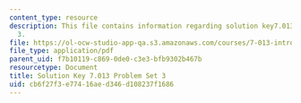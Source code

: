 ```yaml
---
content_type: resource
description: This file contains information regarding solution key7.013 problem set
  3.
file: https://ol-ocw-studio-app-qa.s3.amazonaws.com/courses/7-013-introductory-biology-spring-2013/cb6f27f3e77416aed346d108237f1686_MIT7_013S13_Pset_3Sol.pdf
file_type: application/pdf
parent_uid: f7b10119-c869-0de0-c3e3-bfb9302b467b
resourcetype: Document
title: Solution Key 7.013 Problem Set 3
uid: cb6f27f3-e774-16ae-d346-d108237f1686
---
```

